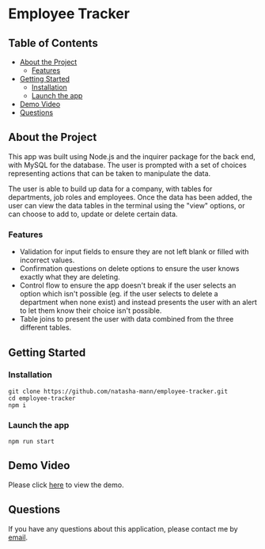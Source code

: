 <h1>Employee Tracker</h1>

<h2> Table of Contents </h2>

- [About the Project](#about-the-project)
  - [Features](#features)
- [Getting Started](#getting-started)
  - [Installation](#installation)
  - [Launch the app](#launch-the-app)
- [Demo Video](#demo-video)
- [Questions](#questions)

## About the Project

This app was built using Node.js and the inquirer package for the back end, with MySQL for the database. The user is prompted with a set of choices representing actions that can be taken to manipulate the data.

The user is able to build up data for a company, with tables for departments, job roles and employees. Once the data has been added, the user can view the data tables in the terminal using the "view" options, or can choose to add to, update or delete certain data.

### Features

- Validation for input fields to ensure they are not left blank or filled with incorrect values.
- Confirmation questions on delete options to ensure the user knows exactly what they are deleting.
- Control flow to ensure the app doesn't break if the user selects an option which isn't possible (eg. if the user selects to delete a department when none exist) and instead presents the user with an alert to let them know their choice isn't possible.
- Table joins to present the user with data combined from the three different tables.

## Getting Started

### Installation

```
git clone https://github.com/natasha-mann/employee-tracker.git
cd employee-tracker
npm i
```

### Launch the app

```
npm run start
```

## Demo Video

Please click [here]() to view the demo.

## Questions

If you have any questions about this application, please contact me by [email](mailto:natasha.s.mann@gmail.com).
